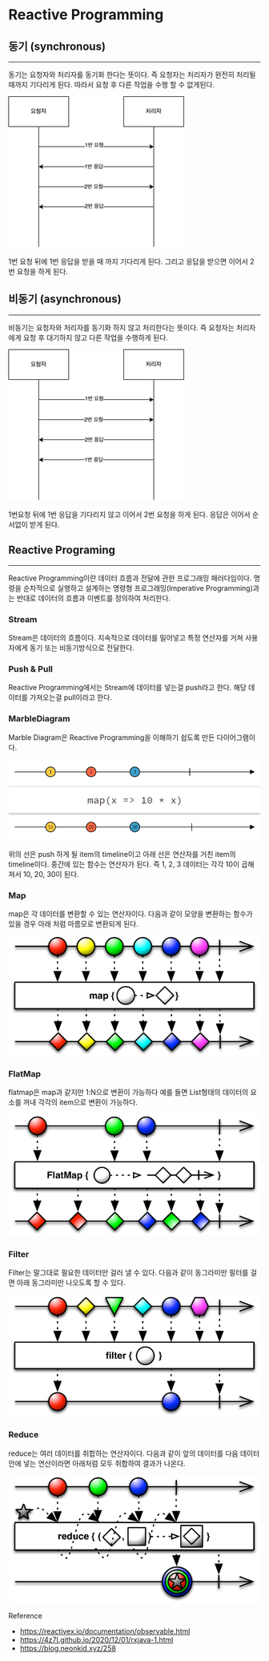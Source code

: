 # Reactive Programming



## 동기 (synchronous)

------

동기는 요청자와 처리자를 동기화 한다는 뜻이다. 즉 요청자는 처리자가 완전히 처리될 때까지 기다리게 된다. 따라서 요청 후 다른 작업을 수행 할 수 없게된다.

![1](./1.png)

1번 요청 뒤에 1번 응답을 받을 때 까지 기다리게 된다. 그리고 응답을 받으면 이어서 2번 요청을 하게 된다.

## 비동기 (asynchronous)

------

비동기는 요청자와 처리자를 동기화 하지 않고 처리한다는 뜻이다. 즉 요청자는 처리자에게 요청 후 대기하지 않고 다른 작업을 수행하게 된다.

![1](./2.png)

1번요청 뒤에 1번 응답을 기다리지 않고 이어서 2번 요청을 하게 된다. 응답은 이어서 순서없이 받게 된다.

## Reactive Programing

------

Reactive Programming이란 데이터 흐름과 전달에 관한 프로그래밍 패러다임이다. 명령을 순차적으로 실행하고 설계하는 명령형 프로그래밍(Imperative Programming)과는 반대로 데이터의 흐름과 이벤트를 정의하여 처리한다.

### Stream

Stream은 데이터의 흐름이다. 지속적으로 데이터를 밀어넣고 특정 연산자를 거쳐 사용자에게 동기 또는 비동기방식으로 전달한다.

### Push & Pull

Reactive Programming에서는 Stream에 데이터를 넣는걸 push라고 한다. 해당 데이터를 가져오는걸 pull이라고 한다.

### MarbleDiagram

Marble Diagram은 Reactive Programming을 이해하기 쉽도록 만든 다이어그램이다.

![3](./3.png)

위의 선은 push 하게 될 item의 timeline이고 아래 선은 연산자를 거친 item의 timeline이다. 중간에 있는 함수는 연산자가 된다. 즉 1, 2, 3 데이터는 각각 10이 곱해져서 10, 20, 30이 된다.



### Map

map은 각 데이터를 변환할 수 있는 연산자이다. 다음과 같이 모양을 변환하는 함수가 있을 경우 아래 처럼 마름모로 변환되게 된다.

![4](./4.png)



### FlatMap

flatmap은 map과 같지만 1:N으로 변환이 가능하다 예를 들면 List형태의 데이터의 요소를 꺼내 각각의 item으로 변환이 가능하다.

![5](./5.png)



### Filter

Filter는 말그대로 필요한 데이터만 걸러 낼 수 있다. 다음과 같이 동그라미만 필터를 걸면 아래 동그라미만 나오도록 할 수 있다.

![6](./6.png)



### Reduce

reduce는 여러 데이터를 취합하는 연산자이다. 다음과 같이 앞의 데이터를 다음 데이터 안에 넣는 연산이라면 아래처럼 모두 취합하여 결과가 나온다.

![7](./7.png)



 Reference

- https://reactivex.io/documentation/observable.html
- https://4z7l.github.io/2020/12/01/rxjava-1.html
- https://blog.neonkid.xyz/258